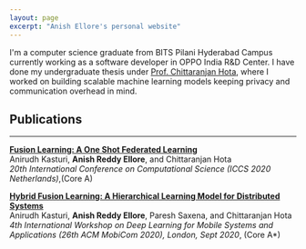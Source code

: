 ```yaml
---
layout: page
excerpt: "Anish Ellore's personal website"
---
```


I'm a computer science graduate from BITS Pilani Hyderabad Campus currently working as a software developer in OPPO India R&D Center. I have done my undergraduate thesis under [Prof. Chittaranjan Hota](https://www.bits-pilani.ac.in/hyderabad/chittaranjanhota/Profile), where I worked on building scalable machine learning models keeping privacy and communication overhead in mind.
## Publications
----

[**Fusion Learning: A One Shot Federated Learning**](https://link.springer.com/chapter/10.1007/978-3-030-50420-5_31)
<br />
Anirudh Kasturi, **Anish Reddy Ellore**, and Chittaranjan Hota
<br />
_20th International Conference on Computational Science (ICCS 2020 Netherlands)_,(Core A)
<br />

[**Hybrid Fusion Learning: A Hierarchical Learning Model for Distributed Systems**](https://dl.acm.org/doi/10.1145/3410338.3412339)
<br />
Anirudh Kasturi, **Anish Reddy Ellore**, Paresh Saxena, and Chittaranjan Hota
<br />
_4th International Workshop on Deep Learning for Mobile Systems and Applications (26th ACM MobiCom 2020), London, Sept 2020_, (Core A*)
<!---
[**Sequential Anomaly Detection on Data Streams using Feedback and <br /> Prioritized Experience Replay**]()
<br />
**Anish Reddy Ellore**, Sanket Mishra and Chittaranjan Hota
<br />
_Knowledge-Based Systems_, (under review)
-->
